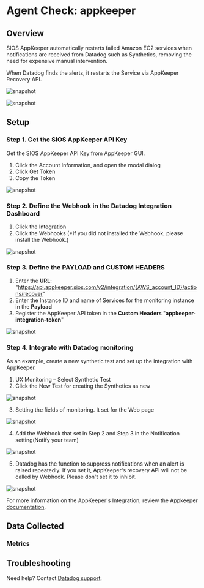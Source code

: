 # Agent Check: appkeeper

## Overview

SIOS AppKeeper automatically restarts failed Amazon EC2 services when
notifications are received from Datadog such as Synthetics, removing
the need for expensive manual intervention.

When Datadog finds the alerts, it restarts the Service via AppKeeper Recovery API.

![snapshot][1]

![snapshot][2]

## Setup

### Step 1. Get the SIOS AppKeeper API Key

Get the SIOS AppKeeper API Key from AppKeeper GUI.

1. Click  the Account Information, and open the modal dialog
2. Click Get Token
3. Copy the Token

![snapshot][3]

### Step 2. Define the Webhook in the Datadog Integration Dashboard

1. Click the Integration
2. Click the Webhooks (*If you did not installed the Webhook, please install the Webhook.)

![snapshot][4]

### Step 3. Define the PAYLOAD and CUSTOM HEADERS

1. Enter the **URL**: "https://api.appkeeper.sios.com/v2/integration/{AWS_account_ID}/actions/recover"
2. Enter the Instance ID and name of Services for the monitoring instance in the **Payload**
3. Register the AppKeeper API token in the **Custom Headers** "**appkeeper-integration-token**"

![snapshot][5]

### Step 4. Integrate with Datadog monitoring

As an example, create a new synthetic test and set up the integration with AppKeeper.

1. UX Monitoring – Select Synthetic Test
2. Click the New Test for creating the Synthetics as new

![snapshot][6]

3. Setting the fields of monitoring. It set for the Web page

![snapshot][7]

4. Add the Webhook that set in Step 2 and Step 3 in the Notification setting(Notify your team)

![snapshot][8]

5. Datadog has the function to suppress notifications when an alert is raised repeatedly.
If you set it, AppKeeper's recovery API will not be called by Webhook. Please don't set it to inhibit.

![snapshot][9]


For more information on the AppKeeper's Integration, review the Appkeeper [documentation][10].

## Data Collected

### Metrics

## Troubleshooting

Need help? Contact [Datadog support][11].

[1]: https://raw.githubusercontent.com/DataDog/integrations-extras/master/appkeeper/images/integration.jpg
[2]: https://raw.githubusercontent.com/DataDog/integrations-extras/master/appkeeper/images/integration2.jpg
[3]: https://raw.githubusercontent.com/DataDog/integrations-extras/master/appkeeper/images/get_token.jpg
[4]: https://raw.githubusercontent.com/DataDog/integrations-extras/master/appkeeper/images/datadog_webhook.jpg
[5]: https://raw.githubusercontent.com/DataDog/integrations-extras/master/appkeeper/images/payload_header.jpg
[6]: https://raw.githubusercontent.com/DataDog/integrations-extras/master/appkeeper/images/synthetic_test.jpg
[7]: https://raw.githubusercontent.com/DataDog/integrations-extras/master/appkeeper/images/synthetic_test2.jpg
[8]: https://raw.githubusercontent.com/DataDog/integrations-extras/master/appkeeper/images/synthetic_test3.jpg
[9]: https://raw.githubusercontent.com/DataDog/integrations-extras/master/appkeeper/images/synthetic_test4.jpg
[10]: https://sioscoati.zendesk.com/hc/en-us/articles/900000978443-Integration
[11]: https://docs.datadoghq.com/help/
